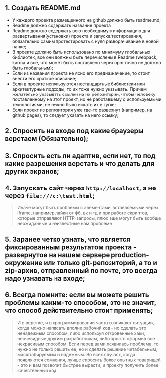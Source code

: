 ## 1. **Создать README.md**
* У каждого проекта размещенного на github должно быть readme.md;
* Readme должно содержать название проекта;
* Readme должно содержать всю необходимую информацию для развертывания(установки) проекта и запуска/тестирования, обязательно самим протестировать с нуля разворачивание в новой папке;
* В проекте должно быть использовано по минимуму глобальных библиотек, все они должны быть перечислены в Readme (webpack, karma и все, что может быть поставлено через npm точно не должно быть глобальным);
* Если из названия проекта не ясно его предназначение, то стоит внести его краткое описание;
* Если в проекте используются нестандартные библиотеки или архитектурные подходы, то их тоже нужно указывать. Причем желательно указывать ссылки на их репозитории, чтобы человеку поставленному на этот проект, но не работавшему с используемыми технологиями, не нужно было искать их в гугле;
* Если проект из репозитория уже где-то развернут (например, на github pages), то следует указать на него ссылку; 

## 2. **Спросить на входе под какие браузеры верстаем (Обязательно)**;

## 3. **Спросить есть ли адаптив, если нет, то под какие разрешения верстать и что делать для других экранов**;

## 4. **Запускать сайт через `http://localhost`, а не через `file:///c:\test.html`**;
  > Иначе могут быть проблемы с элементами, вставляемыми через iframe, например лайки от фб, вк и тд и при работе скриптов, которые отправляют HTTP-запросы, плюс еще могут быть вообще неожиданные и неизвестные нам проблемы
## 5. **Заранее четко узнать, что является фиксированным результатом проекта - развернутое на нашем сервере production-окружение или только git-репозиторий, а то и zip-архив, отправленный по почте, это всегда надо узнавать на входе**;

## 6. **Всегда помните: если вы можете решить проблемы каким-то способом, это не значит, что способ действительно стоит применять**;
  > И в верстке, и в программировании часто возникают ситуации, когда можно написать вполне рабочий код - но сделать это ненадежным способом, либо используя откровенные хаки, неочевидные другим разработчикам, либо просто оформив все некрасивым способом. Если перед вами появилась проблема, то нужно не только решить ее, но и сделать решение читабельным, масштабируемым и надежным. Во всех случаях, когда появляются сомнения, лучше спросить более опытных товарищей - это и вам позволит быстрее вырасти, и проекту получить более качественный код.
